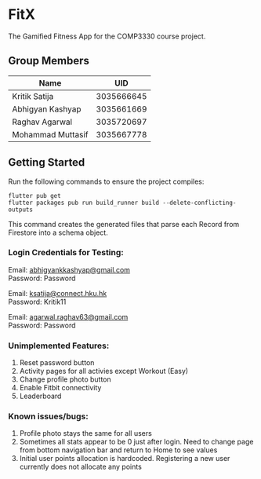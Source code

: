 # FitX

The Gamified Fitness App for the COMP3330 course project.

## Group Members


| Name                | UID             |
|---------------------|-----------------|
| Kritik Satija       | 3035666645      |
| Abhigyan Kashyap    | 3035661669      |
| Raghav Agarwal      | 3035720697      |
| Mohammad Muttasif   | 3035667778      |

## Getting Started

Run the following commands to ensure the project compiles:

```
flutter pub get
flutter packages pub run build_runner build --delete-conflicting-outputs
```

This command creates the generated files that parse each Record from Firestore into a schema object.

### Login Credentials for Testing:
Email: abhigyankkashyap@gmail.com <br>
Password: Password

Email: ksatija@connect.hku.hk <br>
Password: Kritik11

Email: agarwal.raghav63@gmail.com <br>
Password: Password

### Unimplemented Features:

1. Reset password button
2. Activity pages for all activies except Workout (Easy)
3. Change profile photo button
4. Enable Fitbit connectivity
5. Leaderboard

### Known issues/bugs:

1. Profile photo stays the same for all users
2. Sometimes all stats appear to be 0 just after login. Need to change page from bottom navigation bar and return to Home to see values
3. Initial user points allocation is hardcoded. Registering a new user currently does not allocate any points

